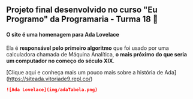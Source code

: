 ## Projeto final desenvolvido no curso "Eu Programo" da Programaria - Turma 18 :purple_heart:



#### O site é uma homenagem para Ada Lovelace 

Ela é **responsável pelo primeiro algoritmo** que foi usado por uma calculadora chamada de Máquina Analítica, **o mais próximo do que seria um computador no começo do século XIX**.

[Clique aqui e conheça mais um pouco mais sobre a história de Ada] (https://siteada.vitoriade9.repl.co/)

```markdown
![Ada Lovelace](img/adaTabela.png)
```



